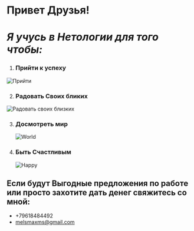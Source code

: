 # Привет Друзья!

_Я учусь в Нетологии для того чтобы:_
=
1. ### Прийти к успеху
![Прийти][def2]

2. ### Радовать Своих бликих
  
![Радовать своих близких][def]

[def]: https://sun9-23.userapi.com/impg/bfAAzxhhutyrax8aApWQhLadHZe7960DCGQI2Q/bOd0Nnt7cX0.jpg?size=810x1080&quality=95&sign=07e7aaed6d521d76050c4f0c7f73e0a4&type=album
[def2]: https://a.d-cd.net/49acb5as-960.jpg

3. ### Досмотреть мир
   ![World][def4]

4. ### Быть Счастливым
   ![Happy][def3]

[def3]: https://sun9-47.userapi.com/impg/lmLeyHlpoPqWzWEJPeAke5PRm7XDFRbTNIah-Q/NUGZcqf0rUM.jpg?size=810x1080&quality=95&sign=fe6cb1390eb1ebf07265a7514a58d044&type=album
[def4]: https://sun9-7.userapi.com/impg/zC0eFUUk_KI3Y0bFazY64OA114xFlwpdHOz-9A/9SWs0X6SuE8.jpg?size=1280x718&quality=95&sign=109abb6cebb9a8ee6c1eac0ee8a8de61&type=album

## Если будут Выгодные предложения по работе или просто захотите дать денег свяжитесь со мной:

+ +79618484492
+ melsmaxms@gmail.com